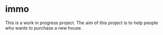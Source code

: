 # immo

This is a work in progress project.
The aim of this project is to help people who wants to purchase a new house.
